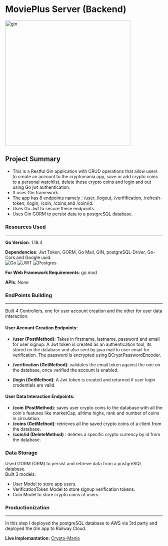 # MoviePlus  Server (Backend)
<img src="https://i.ibb.co/51PDVwk/gin.png" alt="gin" border="0" width="400" align="center"> 

## Project Summary 
* This  is a Restful Gin application with CRUD operations that allow users to create an account to the cryptomania app, save or add crypto coins to a personal watchlist, delete those crypto coins and login and out using Go jwt authentication.
* It uses  Gin framework.
* The app has 8 endpoints namely : /user, /logout, /verifification, /refresh-token, /login, /coin, /coins,and /coin/id.
* Uses Go Jwt to secure these endpoints.
* Uses Gin GORM to persist data to a postgreSQL database.


### **Resources Used**
***
**Go Version**: 1.19.4

**Dependencies**: Jwt Token, GORM, Go Mail, GIN, postgreSQL-Driver, Go-Cors and Google uuid.  
![Go](https://img.shields.io/badge/go-%2300ADD8.svg?style=flat&logo=go&logoColor=white) 	![JWT](https://img.shields.io/badge/JWT-black?style=flat&logo=JSON%20web%20tokens) 	![Postgres](https://img.shields.io/badge/postgres-%23316192.svg?style=flat&logo=postgresql&logoColor=white)

**For Web Framework Requirements**: go.mod

**APIs**: None

### **EndPoints Building**
***
Built 4 Controllers, one for user account creation and the other for user data interaction.
#### **User Account Creation Endpoints:** 
* **/user (PostMethod)**: Takes in firstname, lastname, password and email for user signup. A Jwt token is created as an authentication tool, its stored on the database and also sent by java mail to user email for verification. The password is encrypted using BCryptPasswordEncoder.

* **/verification  (GetMethod)**: validates the email token against the one on the database, once verified the account is enabled. 
* **/login  (GetMethod)**: A Jwt token is created and returned if user login credentials are valid. 

#### **User Data Interaction Endpoints:**  
* **/coin (PostMethod)**:  saves user crypto coins to the database with all the coin's features like marketCap, alltime highs, rank and number of coins in circulation. 
* **/coins (GetMethod)**:  retrieves all the saved crypto coins of a client from the database.
* **/coin/id (DeleteMethod)** : deletes a specific crypto currency by id from the database.  

### **Data Storage**
Used GORM (ORM) to persist and retrieve data from a postgreSQL database.  
Built 3 models: 
* User Model to store app users.
* VerificationToken Model to store signup verification tokens.
* Coin Model to store crypto coins of users. 



### **Productionization**
***
In this step I deployed the postgreSQL database to AWS via 3rd party and deployed the Gin app to Railway Cloud.

**Live Implemantation:** [Crypto-Mania](https://crypto-mania-react.vercel.app/)